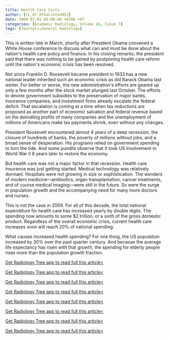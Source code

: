 ```yaml
---
title: Health Care Costs
author: [CL_AT_OthaLintonMSJ]
date: 2009-07-01 00:00:00 +0700 +07
categories: [Academic Radiology, Volume 16, Issue 7]
tags: [Journals,General Radiology]
---
```

This is written late in March, shortly after President Obama convened a White House conference to discuss what can and must be done about the nation's health care policy and finance. In his closing remarks, the president said that there was nothing to be gained by postponing health care reform until the nation's economic crisis has been resolved.

Not since Franklin D. Roosevelt became president in 1933 has a new national leader inherited such an economic crisis as did Barack Obama last winter. For better or worse, the new administration's efforts are geared up only a few months after the stock market plunged last October. The efforts to devote government subsidies to the preservation of major banks, insurance companies, and investment firms already escalate the federal deficit. That escalation is coming at a time when tax reductions are proposed as another part of economic salvation and federal revenue based on the dwindling profits of many companies and the unemployment of millions of Americans make tax payments shrink, even without any changes.

President Roosevelt encountered almost 4 years of a deep recession, the closure of hundreds of banks, the poverty of millions without jobs, and a broad sense of desperation. His programs relied on government spending to turn the tide. And some pundits observe that it took US involvement in World War II 8 years later to restore the economy.

But health care was not a major factor in that recession. Health care insurance was just getting started. Medical technology was relatively dormant. Hospitals were not growing in size or sophistication. The wonders of modern medicine—antibiotics, organ transplantation, cancer treatments, and of course medical imaging—were still in the future. So were the surge in population growth and the accompanying need for many more doctors and nurses.

This is not the case in 2009. For all of this decade, the total national expenditure for health care has increased yearly by double digits. The spending now amounts to some $2 trillion, or a sixth of the gross domestic product. Regardless of the overall economic crisis, current health care increases soon will reach 20% of national spending.

What causes increased health spending? For one thing, the US population increased by 30% over the past quarter century. And because the average life expectancy has risen with that growth, the spending for elderly people rises more than the population growth fraction.

[Get Radiology Tree app to read full this article<](https://clinicalpub.com/app)

[Get Radiology Tree app to read full this article<](https://clinicalpub.com/app)

[Get Radiology Tree app to read full this article<](https://clinicalpub.com/app)

[Get Radiology Tree app to read full this article<](https://clinicalpub.com/app)

[Get Radiology Tree app to read full this article<](https://clinicalpub.com/app)

[Get Radiology Tree app to read full this article<](https://clinicalpub.com/app)

[Get Radiology Tree app to read full this article<](https://clinicalpub.com/app)

[Get Radiology Tree app to read full this article<](https://clinicalpub.com/app)
